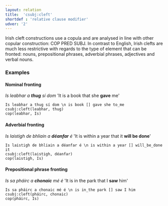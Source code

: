 ```yaml
---
layout: relation
title:  'csubj:cleft'
shortdef : 'relative clause modifier'
udver: '2'
---
```


Irish cleft constructions use a copula and are analysed in line with other copular construction: COP PRED SUBJ. 
In contrast to English, Irish clefts are much less restrictive with regards to the type of element that can be fronted: nouns, prepositional phrases, adverbial phrases, adjectives and verbal nouns. 

### Examples

#### Nominal fronting ####

_Is leabhar a <b>thug</b> sí dom_ 'It is a book that she <b>gave</b> me'

~~~ sdparse
Is leabhar a thug sí dom \n is book [] gave she to_me
csubj:cleft(leabhar, thug)
cop(leabhar, Is)
~~~



#### Adverbial fronting ####

_Is laistigh de bhliain a <b>déanfar</b> é_ 'It is within a year that it <b>will be done</b>'

~~~ sdparse
Is laistigh de bhliain a déanfar é \n is within a year [] will_be_done it
csubj:cleft(laistigh, déanfar)
cop(laistigh, Is)
~~~


#### Prepositional phrase fronting ####

_Is sa pháirc a <b>chonaic</b> mé é_ 'It is in the park that I <b>saw</b> him'

~~~ sdparse
Is sa pháirc a chonaic mé é \n is in_the park [] saw I him
csubj:cleft(pháirc, chonaic)
cop(pháirc, Is)
~~~

